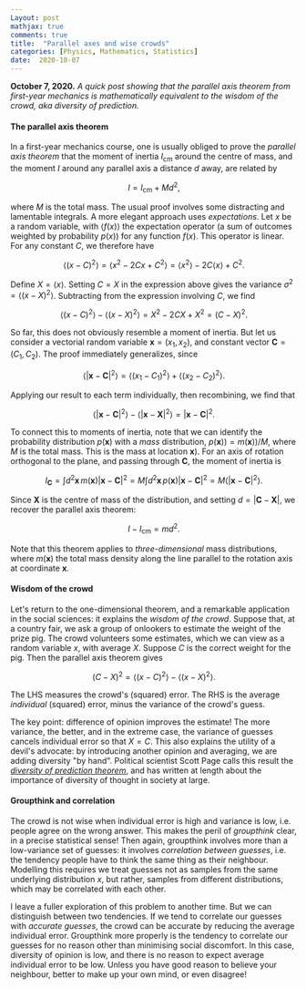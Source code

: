 ```yaml
---
Layout: post
mathjax: true
comments: true
title:  "Parallel axes and wise crowds"
categories: [Physics, Mathematics, Statistics]
date:  2020-10-07
---
```


**October 7, 2020.** *A quick post showing that the parallel axis
  theorem from first-year mechanics is mathematically equivalent to
  the wisdom of the crowd, aka diversity of prediction.*

#### The parallel axis theorem

In a first-year mechanics course, one is usually obliged to prove the
*parallel axis theorem* that the moment of inertia $I_\text{cm}$
around the centre of mass, and the moment $I$ around any parallel axis
a distance $d$ away, are related by

$$
I = I_\text{cm} + Md^2,
$$

where $M$ is the total mass.
The usual proof involves some distracting and lamentable integrals.
A more elegant approach uses *expectations*.
Let $x$ be a random variable, with $\langle f(x)\rangle$ the
expectation operator (a sum of outcomes weighted by probability $p(x)$) for
any function $f(x)$.
This operator is linear.
For any constant $C$, we therefore have

$$
\langle (x - C)^2 \rangle = \langle x^2 - 2Cx + C^2 \rangle = \langle x^2 \rangle - 2 C\langle x
\rangle + C^2.
$$

Define $X = \langle x\rangle$. Setting $C = X$ in the expression
above gives the variance $\sigma^2 = \langle
(x-X)^2\rangle$. Subtracting from the expression involving $C$, we find 

$$
\langle (x - C)^2 \rangle - \langle (x - X)^2 \rangle = X^2 - 2CX +
X^2 = (C - X)^2.
$$

So far, this does not obviously resemble a moment of inertia.
But let us consider a vectorial random variable $\mathbf{x}= (x_1,
x_2)$, and constant vector
$\mathbf{C} = (C_1, C_2)$. The proof immediately generalizes, since

$$
\langle |\mathbf{x} - \mathbf{C}|^2 \rangle = \langle (x_1 - C_1)^2
\rangle + \langle (x_2 - C_2)^2 \rangle.
$$

Applying our result to each term individually, then recombining, we
find that

$$
\langle |\mathbf{x} - \mathbf{C}|^2 \rangle - \langle |\mathbf{x} -
\mathbf{X}|^2 \rangle = |\mathbf{x} - \mathbf{C}|^2.
$$

To connect this to moments of inertia, note that we can identify the
probability distribution $p(\mathbf{x})$ with a *mass* distribution, $p(\mathbf{x})) =
m(\mathbf{x}))/M$, where $M$ is the total mass.
This is the mass at location $\mathbf{x})$.
For an axis of rotation orthogonal to the plane, and passing through
$\mathbf{C}$, the moment of inertia is

$$
I_\mathbf{C} = \int d^2\mathbf{x}\, m(\mathbf{x}) |\mathbf{x}-\mathbf{C}|^2 = M\int
d^2\mathbf{x}\, p(\mathbf{x}) |\mathbf{x}-\mathbf{C}|^2 = M\langle |\mathbf{x}-\mathbf{C}|^2\rangle.
$$

Since $\mathbf{X}$ is the centre of mass of the distribution, and
setting $d = |\mathbf{C}-\mathbf{X}|$, we recover the parallel axis theorem:

$$
I - I_\text{cm} = md^2.
$$

Note that this theorem applies to *three-dimensional* mass
distributions, where $m(\mathbf{x})$ the total mass density along the
line parallel to the rotation axis at coordinate $\mathbf{x}$.

#### Wisdom of the crowd

Let's return to the one-dimensional theorem, and a remarkable application in the social sciences: it explains the
*wisdom of the crowd*.
Suppose that, at a country fair, we ask a group of onlookers to
estimate the weight of the prize pig.
The crowd volunteers some estimates, which we can view as a random
variable $x$, with average $X$.
Suppose $C$ is the correct weight for the pig.
Then the parallel axis theorem gives

$$
(C - X)^2 = \langle (x - C)^2 \rangle - \langle (x - X)^2 \rangle.
$$

The LHS measures the crowd's (squared) error.
The RHS is the average *individual* (squared) error, minus the variance of the
crowd's guess.

The key point: difference of opinion improves the estimate!
The more variance, the better, and in the extreme case, the variance
of guesses cancels individual error so that $X = C$.
This also explains the utility of a devil's advocate: by introducing
another opinion and averaging, we are adding diversity "by hand".
Political scientist Scott Page calls this result the [*diversity of prediction
theorem*](https://sites.lsa.umich.edu/scottepage/home/the-difference/),
and has written at length about the importance of diversity of thought
in society at large.

#### Groupthink and correlation

The crowd is not wise when individual error is high and variance is
low, i.e. people agree on the wrong answer.
This makes the peril of *groupthink* clear, in a precise statistical
sense!
Then again, groupthink involves more than a low-variance set of
guesses: it involves *correlation between guesses*, i.e. the tendency
people have to think the same thing as their neighbour.
Modelling this requires we treat guesses not as samples from the
same underlying distribution $x$, but rather, samples from different
distributions, which may be correlated with each other.

I leave a fuller exploration of this problem to another time.
But we can distinguish between two tendencies.
If we tend to correlate our guesses with *accurate guesses*, the
crowd can be accurate by reducing the average individual error.
Groupthink more properly is the tendency to correlate our guesses
for no reason other than minimising social discomfort.
In this case, diversity of opinion is low, and there is no reason to
expect average individual error to be low.
Unless you have good reason to believe your neighbour, better to make
up your own mind, or even disagree!
